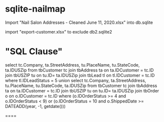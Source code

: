# sqlite-nailmap
Import "Nail Salon Addresses - Cleaned June 11, 2020.xlsx" into db.sqlite

import "export-customer.xlsx" to exclude db2.sqlite2

"SQL Clause"
====


select tc.Company, ta.StreetAddress, tu.PlaceName, tu.StateCode, ta.IDUSZip
from tbCustomer tc
join tbAddress ta on ta.IDCustomer = tc.ID
join tbUSZIP tu on tu.ID= ta.IDUSZip
join tbLead tl on tl.IDCustomer = tc.ID
where tl.IDLeadStatus = 5
union
select tc.Company, ta.StreetAddress, tu.PlaceName, tu.StateCode, ta.IDUSZip
from tbCustomer tc
join tbAddress ta on ta.IDCustomer = tc.ID
join tbUSZIP tu on tu.ID= ta.IDUSZip
join tbOrder o on o.IDCustomer = tc.ID
where (o.IDOrderStatus >= 4 and o.IDOrderStatus < 9)
		or (o.IDOrderStatus = 10 and o.ShippedDate >= DATEADD(year, -1, getdate()))

====
